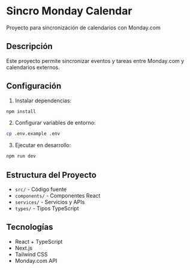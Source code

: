 # Sincro Monday Calendar

Proyecto para sincronización de calendarios con Monday.com

## Descripción

Este proyecto permite sincronizar eventos y tareas entre Monday.com y calendarios externos.

## Configuración

1. Instalar dependencias:
```bash
npm install
```

2. Configurar variables de entorno:
```bash
cp .env.example .env
```

3. Ejecutar en desarrollo:
```bash
npm run dev
```

## Estructura del Proyecto

- `src/` - Código fuente
- `components/` - Componentes React
- `services/` - Servicios y APIs
- `types/` - Tipos TypeScript

## Tecnologías

- React + TypeScript
- Next.js
- Tailwind CSS
- Monday.com API 